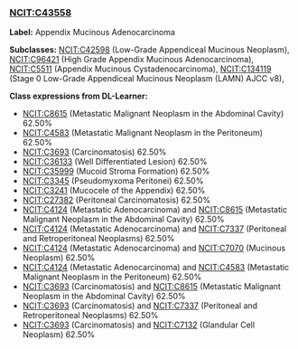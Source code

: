
### [NCIT:C43558](http://purl.obolibrary.org/obo/NCIT_C43558)
**Label:** Appendix Mucinous Adenocarcinoma

**Subclasses:** [NCIT:C42598](http://purl.obolibrary.org/obo/NCIT_C42598) (Low-Grade Appendiceal Mucinous Neoplasm), [NCIT:C96421](http://purl.obolibrary.org/obo/NCIT_C96421) (High Grade Appendix Mucinous Adenocarcinoma), [NCIT:C5511](http://purl.obolibrary.org/obo/NCIT_C5511) (Appendix Mucinous Cystadenocarcinoma), [NCIT:C134119](http://purl.obolibrary.org/obo/NCIT_C134119) (Stage 0 Low-Grade Appendiceal Mucinous Neoplasm (LAMN) AJCC v8), 

**Class expressions from DL-Learner:**

- [NCIT:C8615](http://purl.obolibrary.org/obo/NCIT_C8615) (Metastatic Malignant Neoplasm in the Abdominal Cavity) 62.50%
- [NCIT:C4583](http://purl.obolibrary.org/obo/NCIT_C4583) (Metastatic Malignant Neoplasm in the Peritoneum) 62.50%
- [NCIT:C3693](http://purl.obolibrary.org/obo/NCIT_C3693) (Carcinomatosis) 62.50%
- [NCIT:C36133](http://purl.obolibrary.org/obo/NCIT_C36133) (Well Differentiated Lesion) 62.50%
- [NCIT:C35999](http://purl.obolibrary.org/obo/NCIT_C35999) (Mucoid Stroma Formation) 62.50%
- [NCIT:C3345](http://purl.obolibrary.org/obo/NCIT_C3345) (Pseudomyxoma Peritonei) 62.50%
- [NCIT:C3241](http://purl.obolibrary.org/obo/NCIT_C3241) (Mucocele of the Appendix) 62.50%
- [NCIT:C27382](http://purl.obolibrary.org/obo/NCIT_C27382) (Peritoneal Carcinomatosis) 62.50%
- [NCIT:C4124](http://purl.obolibrary.org/obo/NCIT_C4124) (Metastatic Adenocarcinoma) and [NCIT:C8615](http://purl.obolibrary.org/obo/NCIT_C8615) (Metastatic Malignant Neoplasm in the Abdominal Cavity) 62.50%
- [NCIT:C4124](http://purl.obolibrary.org/obo/NCIT_C4124) (Metastatic Adenocarcinoma) and [NCIT:C7337](http://purl.obolibrary.org/obo/NCIT_C7337) (Peritoneal and Retroperitoneal Neoplasms) 62.50%
- [NCIT:C4124](http://purl.obolibrary.org/obo/NCIT_C4124) (Metastatic Adenocarcinoma) and [NCIT:C7070](http://purl.obolibrary.org/obo/NCIT_C7070) (Mucinous Neoplasm) 62.50%
- [NCIT:C4124](http://purl.obolibrary.org/obo/NCIT_C4124) (Metastatic Adenocarcinoma) and [NCIT:C4583](http://purl.obolibrary.org/obo/NCIT_C4583) (Metastatic Malignant Neoplasm in the Peritoneum) 62.50%
- [NCIT:C3693](http://purl.obolibrary.org/obo/NCIT_C3693) (Carcinomatosis) and [NCIT:C8615](http://purl.obolibrary.org/obo/NCIT_C8615) (Metastatic Malignant Neoplasm in the Abdominal Cavity) 62.50%
- [NCIT:C3693](http://purl.obolibrary.org/obo/NCIT_C3693) (Carcinomatosis) and [NCIT:C7337](http://purl.obolibrary.org/obo/NCIT_C7337) (Peritoneal and Retroperitoneal Neoplasms) 62.50%
- [NCIT:C3693](http://purl.obolibrary.org/obo/NCIT_C3693) (Carcinomatosis) and [NCIT:C7132](http://purl.obolibrary.org/obo/NCIT_C7132) (Glandular Cell Neoplasm) 62.50%


